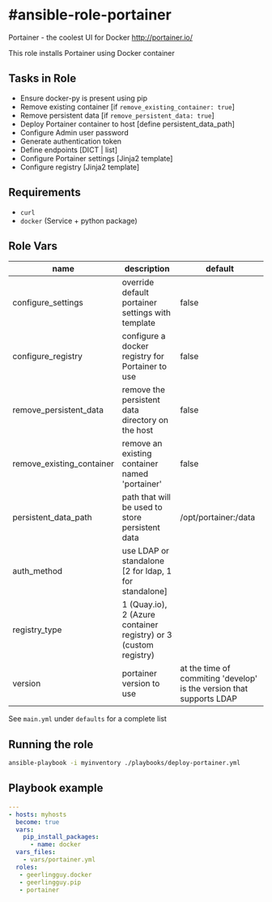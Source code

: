 # #ansible-role-portainer

Portainer - the coolest UI for Docker <http://portainer.io/>

This role installs Portainer using Docker container

## Tasks in Role

- Ensure docker-py is present using pip
- Remove existing container [if ```remove_existing_container: true```]
- Remove persistent data [if ```remove_persistent_data: true```]
- Deploy Portainer container to host [define persistent_data_path]
- Configure Admin user password
- Generate authentication token
- Define endpoints [DICT | list]
- Configure Portainer settings [Jinja2 template]
- Configure registry [Jinja2 template]

## Requirements

- `curl`
- `docker` (Service + python package)

## Role Vars

| name                      | description                                                      | default                                                              |
| ------------------------- | ---------------------------------------------------------------- | -------------------------------------------------------------------- |
| configure_settings        | override default portainer settings with template                | false                                                                |
| configure_registry        | configure a docker registry for Portainer to use                 | false                                                                |
| remove_persistent_data    | remove the persistent data directory on the host                 | false                                                                |
| remove_existing_container | remove an existing container named 'portainer'                   | false                                                                |
| persistent_data_path      | path that will be used to store persistent data                  | /opt/portainer:/data                                                 |
| auth_method               | use LDAP or standalone [2 for ldap, 1 for standalone]            |                                                                      | 1 |
| registry_type             | 1 (Quay.io), 2 (Azure container registry) or 3 (custom registry) |                                                                      | 3 |
| version                   | portainer version to use                                         | at the time of commiting 'develop' is the version that supports LDAP | latest |

See `main.yml` under `defaults` for a complete list

## Running the role

```sh
ansible-playbook -i myinventory ./playbooks/deploy-portainer.yml
```

## Playbook example

```yaml
---
- hosts: myhosts
  become: true
  vars:
    pip_install_packages:
      - name: docker
  vars_files:
    - vars/portainer.yml
  roles:
   - geerlingguy.docker
   - geerlingguy.pip
   - portainer
```
